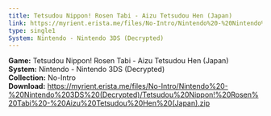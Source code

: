 ```yaml
---
title: Tetsudou Nippon! Rosen Tabi - Aizu Tetsudou Hen (Japan)
link: https://myrient.erista.me/files/No-Intro/Nintendo%20-%20Nintendo%203DS%20(Decrypted)/Tetsudou%20Nippon!%20Rosen%20Tabi%20-%20Aizu%20Tetsudou%20Hen%20(Japan).zip
type: single1
System: Nintendo - Nintendo 3DS (Decrypted)
---
```

<b>Game:</b> Tetsudou Nippon! Rosen Tabi - Aizu Tetsudou Hen (Japan)<br>
<b>System:</b> Nintendo - Nintendo 3DS (Decrypted)<br>
<b>Collection:</b> No-Intro<br>
<b>Download:</b> https://myrient.erista.me/files/No-Intro/Nintendo%20-%20Nintendo%203DS%20(Decrypted)/Tetsudou%20Nippon!%20Rosen%20Tabi%20-%20Aizu%20Tetsudou%20Hen%20(Japan).zip